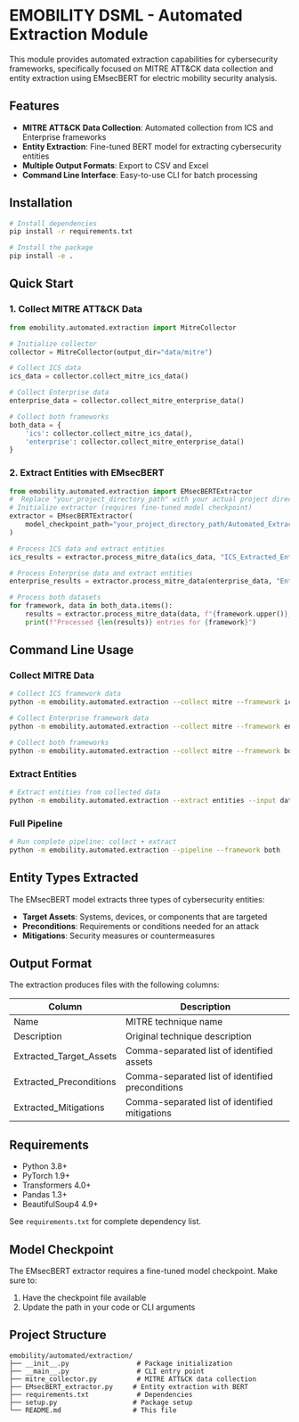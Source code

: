 # EMOBILITY DSML - Automated Extraction Module

This module provides automated extraction capabilities for cybersecurity frameworks, specifically focused on MITRE ATT&CK data collection and entity extraction using EMsecBERT for electric mobility security analysis.

## Features

- **MITRE ATT&CK Data Collection**: Automated collection from ICS and Enterprise frameworks
- **Entity Extraction**: Fine-tuned BERT model for extracting cybersecurity entities
- **Multiple Output Formats**: Export to CSV and Excel
- **Command Line Interface**: Easy-to-use CLI for batch processing

## Installation

```bash
# Install dependencies
pip install -r requirements.txt

# Install the package
pip install -e .
```

## Quick Start

### 1. Collect MITRE ATT&CK Data

```python
from emobility.automated.extraction import MitreCollector

# Initialize collector
collector = MitreCollector(output_dir="data/mitre")

# Collect ICS data
ics_data = collector.collect_mitre_ics_data()

# Collect Enterprise data
enterprise_data = collector.collect_mitre_enterprise_data()

# Collect both frameworks
both_data = {
    'ics': collector.collect_mitre_ics_data(),
    'enterprise': collector.collect_mitre_enterprise_data()
}
```

### 2. Extract Entities with EMsecBERT

```python
from emobility.automated.extraction import EMsecBERTExtractor
#  Replace "your_project_directory_path" with your actual project directory path          
# Initialize extractor (requires fine-tuned model checkpoint)
extractor = EMsecBERTExtractor(
    model_checkpoint_path="your_project_directory_path/Automated_Extraction/model/CySecBert_crf_checkpoint.pt"
)

# Process ICS data and extract entities
ics_results = extractor.process_mitre_data(ics_data, "ICS_Extracted_Entities")

# Process Enterprise data and extract entities
enterprise_results = extractor.process_mitre_data(enterprise_data, "Enterprise_Extracted_Entities")

# Process both datasets
for framework, data in both_data.items():
    results = extractor.process_mitre_data(data, f"{framework.upper()}_Extracted_Entities")
    print(f"Processed {len(results)} entries for {framework}")
```

## Command Line Usage

### Collect MITRE Data

```bash
# Collect ICS framework data
python -m emobility.automated.extraction --collect mitre --framework ics

# Collect Enterprise framework data
python -m emobility.automated.extraction --collect mitre --framework enterprise

# Collect both frameworks
python -m emobility.automated.extraction --collect mitre --framework both
```

### Extract Entities

```bash
# Extract entities from collected data
python -m emobility.automated.extraction --extract entities --input data/mitre_data.csv
```

### Full Pipeline

```bash
# Run complete pipeline: collect + extract
python -m emobility.automated.extraction --pipeline --framework both
```

## Entity Types Extracted

The EMsecBERT model extracts three types of cybersecurity entities:

- **Target Assets**: Systems, devices, or components that are targeted
- **Preconditions**: Requirements or conditions needed for an attack
- **Mitigations**: Security measures or countermeasures

## Output Format

The extraction produces files with the following columns:

| Column | Description |
|--------|-------------|
| Name | MITRE technique name |
| Description | Original technique description |
| Extracted_Target_Assets | Comma-separated list of identified assets |
| Extracted_Preconditions | Comma-separated list of identified preconditions |
| Extracted_Mitigations | Comma-separated list of identified mitigations |

## Requirements

- Python 3.8+
- PyTorch 1.9+
- Transformers 4.0+
- Pandas 1.3+
- BeautifulSoup4 4.9+

See `requirements.txt` for complete dependency list.

## Model Checkpoint

The EMsecBERT extractor requires a fine-tuned model checkpoint. Make sure to:

1. Have the checkpoint file available
2. Update the path in your code or CLI arguments

## Project Structure

```
emobility/automated/extraction/
├── __init__.py                 # Package initialization
├── __main__.py                 # CLI entry point
├── mitre_collector.py          # MITRE ATT&CK data collection
├── EMsecBERT_extractor.py     # Entity extraction with BERT
├── requirements.txt            # Dependencies
├── setup.py                   # Package setup
└── README.md                  # This file
```



